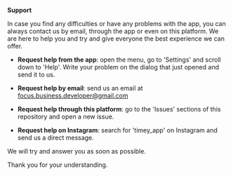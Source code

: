 __Support__

In case you find any difficulties or have any problems with the app, you can always contact us by email, through the app or even on this platform. We are here to help you and try and give everyone the best experience we can offer. 

- __Request help from the app__: 
open the menu, go to 'Settings' and scroll down to 'Help'. Write your problem on the dialog that just opened and send it to us. 

- __Request help by email__:
send us an email at focus.business.developer@gmail.com

- __Request help through this platform__: 
go to the 'Issues' sections of this repository and open a new issue. 

- __Request help on Instagram__:
search for 'timey_app' on Instagram and send us a direct message.

We will try and answer you as soon as possible. 

Thank you for your understanding.
